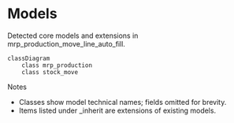 # Models

Detected core models and extensions in mrp_production_move_line_auto_fill.

```mermaid
classDiagram
    class mrp_production
    class stock_move
```

Notes
- Classes show model technical names; fields omitted for brevity.
- Items listed under _inherit are extensions of existing models.
